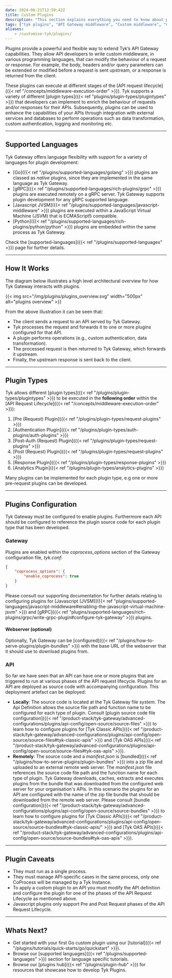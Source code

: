 ```yaml
---
date: 2024-06-21T12:59:42Z
title: Custom Plugins
description: "This section explains everything you need to know about plugins. This page gives plugins overview and provides links to the appropriate documentation."
tags: ["tyk plugins", "API Gateway middleware", "Custom middleware", "Custom API request"]
aliases:
    - /customise-tyk/plugins/
---
```


Plugins provide a powerful and flexible way to extend Tyk’s API Gateway capabilities. They allow API developers to write custom middleware, in various programming languages, that can modify the behaviour of a request or response. For example, the body, headers and/or query parameters can be extended or modified before a request is sent upstream, or a response is returned from the client. 

These plugins can execute at different stages of the [API request lifecycle]({{< ref "/concepts/middleware-execution-order" >}}). Tyk supports a variety of different [plugin types]({{< ref "plugins/plugin-types/plugintypes" >}}) that developers can implement to enrich the behaviour of requests and/or responses for their APIs. Subsequently, plugins can be used to enhance the capabilities of your APIs through integration with external services and databases to perform operations such as data transformation, custom authentication, logging and monitoring etc.

---

## Supported Languages

Tyk Gateway offers language flexibility with support for a variety of languages for plugin development:

- [Go]({{< ref "/plugins/supported-languages/golang" >}}) plugins are classed as *native* plugins, since they are implemented in the same language as Tyk Gateway.  
- [gRPC]({{< ref "/plugins/supported-languages/rich-plugins/grpc" >}}) plugins are executed remotely on a gRPC server. Tyk Gateway supports plugin development for any gRPC supported language.
- [Javascript JVSM]({{< ref "/plugins/supported-languages/javascript-middleware" >}}) plugins are executed within a JavaScript Virtual Machine (JSVM) that is ECMAScript5 compatible.
- [Python]({{< ref "/plugins/supported-languages/rich-plugins/python/python" >}}) plugins are embedded within the same process as Tyk Gateway.

Check the [supported-languages]({{< ref "/plugins/supported-languages" >}}) page for further details.

---

## How It Works

The diagram below illustrates a high level architectural overview for how Tyk Gateway interacts with plugins.

{{< img src="/img/plugins/plugins_overview.svg" width="500px" alt="plugins overview" >}}

From the above illustration it can be seen that:

- The client sends a request to an API served by Tyk Gateway.
- Tyk processes the request and forwards it to one or more plugins configured for that API.
- A plugin performs operations (e.g., custom authentication, data transformation).
- The processed request is then returned to Tyk Gateway, which forwards it upstream.
- Finally, the upstream response is sent back to the client.

---

## Plugin Types

Tyk allows different [plugin types]({{< ref "/plugins/plugin-types/plugintypes" >}}) to be executed in the **following order**  within the [API Request Lifecycle]({{< ref "/concepts/middleware-execution-order" >}}):

1. [Pre (Request) Plugin]({{< ref "/plugins/plugin-types/request-plugins" >}})
2. [Authentication Plugin]({{< ref "/plugins/plugin-types/auth-plugins/auth-plugins" >}})
3. [Post-Auth (Request) Plugin]({{< ref "/plugins/plugin-types/request-plugins" >}})
4. [Post (Request) Plugin]({{< ref "/plugins/plugin-types/request-plugins" >}})
5. [Response Plugin]({{< ref "/plugins/plugin-types/response-plugins" >}})
6. [Analytics Plugin]({{< ref "/plugins/plugin-types/analytics-plugins" >}})

Many plugins can be implemented for each plugin type, e.g one or more pre-request plugins can be developed.

---

## Plugins Configuration

Tyk Gateway must be configured to enable plugins. Furthermore each API should be configured to reference the plugin source code for each plugin type that has been developed.

### Gateway

Plugins are enabled within the *coprocess_options* section of the Gateway configuration file, *tyk.conf*:

```json
{
    "coprocess_options": {
        "enable_coprocess": true
    }
}
```

Please consult our supporting documentation for further details relating to configuring plugins for [Javascript (JVSM)]({{< ref "plugins/supported-languages/javascript-middleware#enabling-the-javascript-virtual-machine-jsvm" >}}) and [gRPC]({{< ref "plugins/supported-languages/rich-plugins/grpc/write-grpc-plugin#configure-tyk-gateway" >}}) plugins.

#### Webserver (optional)

Optionally, Tyk Gateway can be [configured]({{< ref "/plugins/how-to-serve-plugins/plugin-bundles" >}}) with the base URL of the webserver that it should use to download plugins from.

### API

So far we have seen that an API can have one or more plugins that are triggered to run at various phases of the API request lifecycle. Plugins for an API are deployed as source code with accompanying configuration. This deployment artefact can be deployed:

- **Locally**: The source code is located at the Tyk Gateway file system. The Api Definition allows the source file path and function name to be configured for each type of plugin. Consult [plugin source code file configuration]({{< ref "/product-stack/tyk-gateway/advanced-configurations/plugins/api-config/open-source/source-files" >}}) to learn how to configure plugins for [Tyk Classic APIs]({{< ref "/product-stack/tyk-gateway/advanced-configurations/plugins/api-config/open-source/source-files#tyk-classic-apis" >}}) and [Tyk OAS APIs]({{< ref "/product-stack/tyk-gateway/advanced-configurations/plugins/api-config/open-source/source-files#tyk-oas-apis" >}}).
- **Remotely**: The source code and a *manifest.json* is [bundled]({{< ref "/plugins/how-to-serve-plugins/plugin-bundles" >}}) into a zip file and uploaded to an external remote web server. The *manifest.json* file references the source code file path and the function name for each type of plugin. Tyk Gateway downloads, caches, extracts and executes plugins from the bundle that was downloaded from the configured web server for your organisation's APIs. In this scenario the plugins for an API are configured with the name of the zip file bundle that should be downloaded from the remote web server. Please consult [bundle configuration]({{< ref "/product-stack/tyk-gateway/advanced-configurations/plugins/api-config/open-source/source-bundles" >}}) to learn how to configure plugins for [Tyk Classic APIs]({{< ref "/product-stack/tyk-gateway/advanced-configurations/plugins/api-config/open-source/source-bundles#tyk-classic-apis/" >}}) and [Tyk OAS APIs]({{< ref "/product-stack/tyk-gateway/advanced-configurations/plugins/api-config/open-source/source-bundles#tyk-oas-apis" >}}).

---

## Plugin Caveats

- They must run as a single process.
- They must manage API-specific cases in the same process, only one CoProcess will be managed by a Tyk Instance.
- To apply a custom plugin to an API you must modify the API definition and configure the plugin for one of the phases of the API Request Lifecycle as mentioned above.
- Javascript plugins only support Pre and Post Request phases of the API Request Lifecycle.

---

## Whats Next?

- Get started with your first Go custom plugin using our [tutorial]({{< ref "/plugins/tutorials/quick-starts/go/quickstart" >}}).
- Browse our [supported languages]({{< ref "/plugins/supported-languages" >}}) section for language specific tutorials.
- Browse our [plugins hub]({{< ref "/plugins/plugin-hub" >}}) for resources that showcase how to develop Tyk Plugins.

  